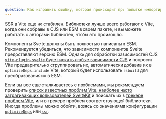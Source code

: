 ```yaml
---
question: Как исправить ошибку, которая происходит при попытке импортировать пакеты?
---
```


SSR в Vite еще не стабилен. Библиотеки лучше всего работают с Vite, когда они собраны в CJS или ESM в своем пакете, и вы можете работать с авторами библиотек, чтобы это произошло.

Компоненты Svelte должны быть полностью написаны в ESM. Рекомендуется убедиться, что зависимости компонентов Svelte предоставляют версию ESM. Однако для обработки зависимостей CJS [`vite-plugin-svelte` будет искать любые зависимости CJS](https://github.com/sveltejs/vite-plugin-svelte/blob/main/docs/faq.md#what-is-going-on-with-vite-and-pre-bundling-dependencies) и попросит Vite предварительно сгруппировать их, автоматически добавив их в `optimizeDeps.include` Vite, который будет использовать `esbuild` для преобразования их в ESM.

Если вы все еще сталкиваетесь с проблемами, мы рекомендуем проверить [список известных проблем Vite, наиболее часто затрагивающих пользователей SvelteKit](https://github.com/sveltejs/kit/issues/2086) и поискать их в [трекере проблем Vite](https://github.com/vitejs/vite/issues), или в трекере проблем соответствующей библиотеки. Иногда проблемы можно обойти, возясь со значениями конфигурации [`optimizeDeps`](https://vitejs.dev/config/#dep-optimization-options) или [`ssr`](https://vitejs.dev/config/#ssr-options).